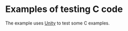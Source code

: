 # Examples of testing C code
The example uses [Unity](https://github.com/ThrowTheSwitch/Unity) to test some C examples.
